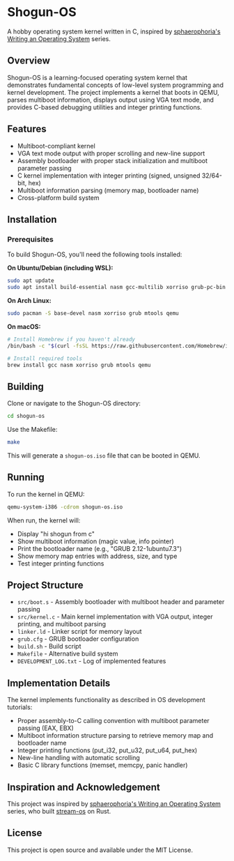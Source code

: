 # Shogun-OS

A hobby operating system kernel written in C, inspired by [sphaerophoria's Writing an Operating System](https://www.youtube.com/playlist?list=PL980gcR1LE3LBuWuSv2CL28HsfnpC4Qf7) series.

## Overview

Shogun-OS is a learning-focused operating system kernel that demonstrates fundamental concepts of low-level system programming and kernel development. The project implements a kernel that boots in QEMU, parses multiboot information, displays output using VGA text mode, and provides C-based debugging utilities and integer printing functions.

## Features

- Multiboot-compliant kernel
- VGA text mode output with proper scrolling and new-line support
- Assembly bootloader with proper stack initialization and multiboot parameter passing
- C kernel implementation with integer printing (signed, unsigned 32/64-bit, hex)
- Multiboot information parsing (memory map, bootloader name)
- Cross-platform build system

## Installation

### Prerequisites

To build Shogun-OS, you'll need the following tools installed:

**On Ubuntu/Debian (including WSL):**

```bash
sudo apt update
sudo apt install build-essential nasm gcc-multilib xorriso grub-pc-bin mtools qemu-system-x86
```

**On Arch Linux:**

```bash
sudo pacman -S base-devel nasm xorriso grub mtools qemu
```

**On macOS:**

```bash
# Install Homebrew if you haven't already
/bin/bash -c "$(curl -fsSL https://raw.githubusercontent.com/Homebrew/install/HEAD/install.sh)"

# Install required tools
brew install gcc nasm xorriso grub mtools qemu
```

## Building

Clone or navigate to the Shogun-OS directory:

```bash
cd shogun-os
```

Use the Makefile:

```bash
make
```

This will generate a `shogun-os.iso` file that can be booted in QEMU.

## Running

To run the kernel in QEMU:

```bash
qemu-system-i386 -cdrom shogun-os.iso
```

When run, the kernel will:

- Display "hi shogun from c"
- Show multiboot information (magic value, info pointer)
- Print the bootloader name (e.g., "GRUB 2.12-1ubuntu7.3")
- Show memory map entries with address, size, and type
- Test integer printing functions

## Project Structure

- `src/boot.s` - Assembly bootloader with multiboot header and parameter passing
- `src/kernel.c` - Main kernel implementation with VGA output, integer printing, and multiboot parsing
- `linker.ld` - Linker script for memory layout
- `grub.cfg` - GRUB bootloader configuration
- `build.sh` - Build script
- `Makefile` - Alternative build system
- `DEVELOPMENT_LOG.txt` - Log of implemented features

## Implementation Details

The kernel implements functionality as described in OS development tutorials:

- Proper assembly-to-C calling convention with multiboot parameter passing (EAX, EBX)
- Multiboot information structure parsing to retrieve memory map and bootloader name
- Integer printing functions (put_i32, put_u32, put_u64, put_hex)
- New-line handling with automatic scrolling
- Basic C library functions (memset, memcpy, panic handler)

## Inspiration and Acknowledgement

This project was inspired by [sphaerophoria's Writing an Operating System](https://www.youtube.com/playlist?list=PL980gcR1LE3LBuWuSv2CL28HsfnpC4Qf7) series, who built [stream-os](https://github.com/sphaerophoria/stream-os) on Rust.

## License

This project is open source and available under the MIT License.
